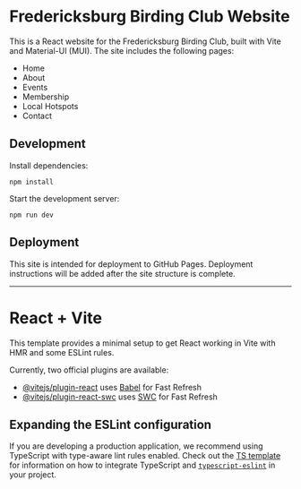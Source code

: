 # Fredericksburg Birding Club Website

This is a React website for the Fredericksburg Birding Club, built with Vite and Material-UI (MUI). The site includes the following pages:

- Home
- About
- Events
- Membership
- Local Hotspots
- Contact

## Development

Install dependencies:

```
npm install
```

Start the development server:

```
npm run dev
```

## Deployment

This site is intended for deployment to GitHub Pages. Deployment instructions will be added after the site structure is complete.

---

# React + Vite

This template provides a minimal setup to get React working in Vite with HMR and some ESLint rules.

Currently, two official plugins are available:

- [@vitejs/plugin-react](https://github.com/vitejs/vite-plugin-react/blob/main/packages/plugin-react) uses [Babel](https://babeljs.io/) for Fast Refresh
- [@vitejs/plugin-react-swc](https://github.com/vitejs/vite-plugin-react/blob/main/packages/plugin-react-swc) uses [SWC](https://swc.rs/) for Fast Refresh

## Expanding the ESLint configuration

If you are developing a production application, we recommend using TypeScript with type-aware lint rules enabled. Check out the [TS template](https://github.com/vitejs/vite/tree/main/packages/create-vite/template-react-ts) for information on how to integrate TypeScript and [`typescript-eslint`](https://typescript-eslint.io) in your project.
